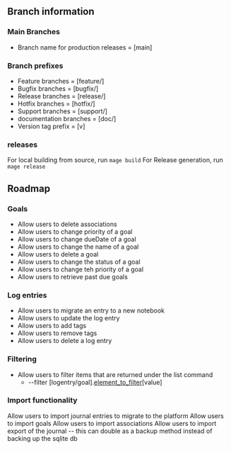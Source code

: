 
## Branch information

### Main Branches
- Branch name for production releases = [main]
### Branch prefixes
- Feature branches = [feature/]
- Bugfix branches = [bugfix/]
- Release branches = [release/]
- Hotfix branches = [hotfix/]
- Support branches = [support/]
- documentation branches = [doc/]
- Version tag prefix = [v]

### releases
For local building from source, run `mage build` 
For Release generation, run `mage release` 

## Roadmap
### Goals
- Allow users to delete associations 
- Allow users to change priority of a goal
- Allow users to change dueDate of a goal
- Allow users to change the name of a goal
- Allow users to delete a goal
- Allow users to change the status of a goal
- Allow users to change teh priority of a goal
- Allow users to retrieve past due goals

### Log entries
- Allow users to migrate an entry to a new notebook
- Allow users to update the log entry 
- Allow users to add tags
- Allow users to remove tags
- Allow users to delete a log entry 
   
### Filtering
- Allow users to filter items that are returned under the list command
  - --filter [logentry/goal].[element_to_filter](>,<,=)[value]

### Import functionality
Allow users to import journal entries to migrate to the platform
Allow users to import goals
Allow users to import associations
Allow users to import export of the journal -- this can double as a backup method instead of backing up the sqlite db

